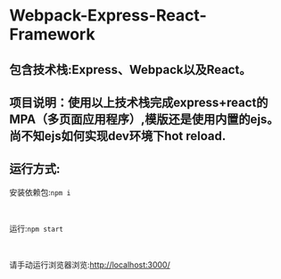 # Webpack-Express-React-Framework

## 包含技术栈:Express、Webpack以及React。

## 项目说明：使用以上技术栈完成express+react的MPA（多页面应用程序）,模版还是使用内置的ejs。尚不知ejs如何实现dev环境下hot reload.

## 运行方式:
<p>安装依赖包:<code>npm i</code></p><br>
<p>运行:<code>npm start</code></p><br>
<p>请手动运行浏览器浏览:<a href="http://localhost:3000/">http://localhost:3000/</a></p>
